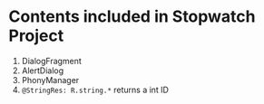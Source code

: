 Contents included in Stopwatch Project
======================
1. DialogFragment
  1. AlertDialog
2. PhonyManager
3. `@StringRes: R.string.*` returns a int ID
